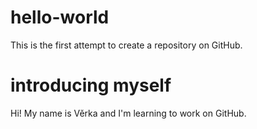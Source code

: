 # hello-world
This is the first attempt to create a repository on GitHub.

# introducing myself
Hi! My name is Věrka and I'm learning to work on GitHub.
